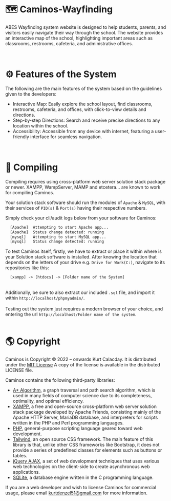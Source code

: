 # <h1 align="left"> 🗺️ Caminos-Wayfinding </h1>
ABES Wayfinding system website is designed to help students, parents, and visitors easily navigate their way through the school. The website provides an interactive map of the school, highlighting important areas such as classrooms, restrooms, cafeteria, and administrative offices.

<br>

# ⚙ Features of the System
The following are the main features of the system based on the guidelines given to the developers:

- Interactive Map: Easily explore the school layout, find classrooms, restrooms, cafeteria, and offices, with click-to-view details and directions.
- Step-by-step Directions: Search and receive precise directions to any location within the school.
- Accessibility: Accessible from any device with internet, featuring a user-friendly interface for seamless navigation.

<br>

# 🎢 Compiling
Compiling requires using cross-platform web server solution stack package or newer. XAMPP, WampServer, MAMP and etcetera... are known to work for compiling Caminos.

Your solution stack software should run the modules of ```Apache``` & ```MySQL```, with their services of ```PID(s)``` & ```Port(s)``` having their respective numbers.

Simply check your cli/audit logs below from your software for Caminos:

```txt
  [Apache] 	Attempting to start Apache app...
  [Apache] 	Status change detected: running
  [mysql] 	Attempting to start MySQL app...
  [mysql] 	Status change detected: running
```
To test Caminos itself, firstly, we have to extract or place it within where is your Solution stack software is installed. After knowing the location that depends on the letters of your drive e.g. ```Drive for Work(C:)```, navigate to its repositories like this:
```txt
  [xampp] -> [htdocs] -> [Folder name of the System]
```

<br >
Additionally, be sure to also extract our included <code>.sql</code> file, and import it within <code>http://localhost/phpmyadmin/</code>.

<br>
<br>
Testing out the system just requires a modern browser of your choice, and entering the url <code>http://localhost/Folder name of the system</code>.

<br>
<br>

# 🌎 Copyright
Caminos is Copyright © 2022 – onwards Kurt Calacday. It is distributed under the <a href="https://opensource.org/licenses/MIT">MIT License</a> A copy of the license is available in the distributed LICENSE file.

Caminos contains the following third-party libraries:
- <a href="https://github.com/topics/a-star-algorithm">A* Algorithm</a>, a graph traversal and path search algorithm, which is used in many fields of computer science due to its completeness, optimality, and optimal efficiency.
- <a href="https://www.apachefriends.org/">XAMPP</a>,  a free and open-source cross-platform web server solution stack package developed by Apache Friends, consisting mainly of the Apache HTTP Server, MariaDB database, and interpreters for scripts written in the PHP and Perl programming languages.
- <a href="https://www.php.net/">PHP</a>,  general-purpose scripting language geared toward web development.
- <a href="https://tailwindcss.com/">Tailwind</a>,  an open source CSS framework. The main feature of this library is that, unlike other CSS frameworks like Bootstrap, it does not provide a series of predefined classes for elements such as buttons or tables.
- <a href="https://api.jquery.com/jquery.ajax/">jQuery AJAX</a>, a set of web development techniques that uses various web technologies on the client-side to create asynchronous web applications.
- <a href="https://www.sqlite.org/">SQLite</a>, a database engine written in the C programming language.

If you are a web developer and wish to license Caminos for commercial usage, please email kurtdenzel51@gmail.com for more information.
